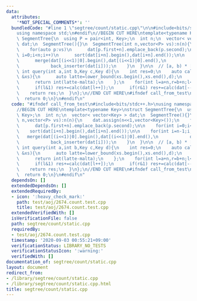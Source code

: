 ```yaml
---
data:
  attributes:
    '*NOT_SPECIAL_COMMENTS*': ''
  bundledCode: "#line 1 \"segtree/count/static.cpp\"\n\n#include<bits/stdc++.h>\n\
    using namespace std;\n#endif\n//BEGIN CUT HERE\ntemplate<typename Key>\nstruct\
    \ SegmentTree{\n  using P = pair<int, Key>;\n  int n;\n  vector< vector<Key> >\
    \ dat;\n  SegmentTree(){}\n  SegmentTree(int n,vector<P> vs):n(n){\n    dat.assign(n<<1,vector<Key>());\n\
    \    for(auto p:vs)\n      dat[p.first+n].emplace_back(p.second);\n\n    for(int\
    \ i=0;i<n;i++)\n      sort(dat[i+n].begin(),dat[i+n].end());\n\n    for(int i=n-1;i;i--){\n\
    \      merge(dat[(i<<1)|0].begin(),dat[(i<<1)|0].end(),\n            dat[(i<<1)|1].begin(),dat[(i<<1)|1].end(),\n\
    \            back_inserter(dat[i]));\n    }\n  }\n\n  // [a, b) * [c, d)\n  inline\
    \ int query(int a,int b,Key c,Key d){\n    int res=0;\n    auto calc=[a,b,c,d](vector<Key>\
    \ &xs){\n      auto latte=lower_bound(xs.begin(),xs.end(),d);\n      auto malta=lower_bound(xs.begin(),xs.end(),c);\n\
    \      return int(latte-malta);\n    };\n    for(int l=a+n,r=b+n;l<r;l>>=1,r>>=1){\n\
    \      if(l&1) res+=calc(dat[l++]);\n      if(r&1) res+=calc(dat[--r]);\n    }\n\
    \    return res;\n  }\n};\n//END CUT HERE\n#ifndef call_from_test\nsigned main(){\n\
    \  return 0;\n}\n#endif\n"
  code: "#ifndef call_from_test\n#include<bits/stdc++.h>\nusing namespace std;\n#endif\n\
    //BEGIN CUT HERE\ntemplate<typename Key>\nstruct SegmentTree{\n  using P = pair<int,\
    \ Key>;\n  int n;\n  vector< vector<Key> > dat;\n  SegmentTree(){}\n  SegmentTree(int\
    \ n,vector<P> vs):n(n){\n    dat.assign(n<<1,vector<Key>());\n    for(auto p:vs)\n\
    \      dat[p.first+n].emplace_back(p.second);\n\n    for(int i=0;i<n;i++)\n  \
    \    sort(dat[i+n].begin(),dat[i+n].end());\n\n    for(int i=n-1;i;i--){\n   \
    \   merge(dat[(i<<1)|0].begin(),dat[(i<<1)|0].end(),\n            dat[(i<<1)|1].begin(),dat[(i<<1)|1].end(),\n\
    \            back_inserter(dat[i]));\n    }\n  }\n\n  // [a, b) * [c, d)\n  inline\
    \ int query(int a,int b,Key c,Key d){\n    int res=0;\n    auto calc=[a,b,c,d](vector<Key>\
    \ &xs){\n      auto latte=lower_bound(xs.begin(),xs.end(),d);\n      auto malta=lower_bound(xs.begin(),xs.end(),c);\n\
    \      return int(latte-malta);\n    };\n    for(int l=a+n,r=b+n;l<r;l>>=1,r>>=1){\n\
    \      if(l&1) res+=calc(dat[l++]);\n      if(r&1) res+=calc(dat[--r]);\n    }\n\
    \    return res;\n  }\n};\n//END CUT HERE\n#ifndef call_from_test\nsigned main(){\n\
    \  return 0;\n}\n#endif\n"
  dependsOn: []
  extendedDependsOn: []
  extendedRequiredBy:
  - icon: ':heavy_check_mark:'
    path: test/aoj/2674.count.test.cpp
    title: test/aoj/2674.count.test.cpp
  extendedVerifiedWith: []
  isVerificationFile: false
  path: segtree/count/static.cpp
  requiredBy:
  - test/aoj/2674.count.test.cpp
  timestamp: '2020-09-03 00:55:21+09:00'
  verificationStatus: LIBRARY_NO_TESTS
  verificationStatusIcon: ':warning:'
  verifiedWith: []
documentation_of: segtree/count/static.cpp
layout: document
redirect_from:
- /library/segtree/count/static.cpp
- /library/segtree/count/static.cpp.html
title: segtree/count/static.cpp
---
```

